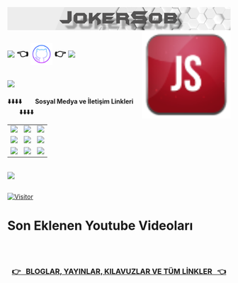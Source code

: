 <!--          HEADER ALANI          -->
<a href="https://github.com/JokerSob"><img align="center" alt="header" width="700" src="JokerSob.png"></a>
<img align="right" alt="avatar" width="200" src="jokersob.png"> 


##  <a href="https://github.com/JokerSob"><img align="center" width="150" src="https://img.shields.io/badge/JokerSob Blog-FF5722?style=for-the-badge&logo=blogger&logoColor=white"></a> :point_left: <img align="center" alt="github" width="50" src="github.svg"> :point_right: <a href="https://github.com/OuzCelikutku"><img align="center" width="175" src="https://img.shields.io/badge/OuzCelikutku-%23121011.svg?style=for-the-badge&logo=github&logoColor=white"></a>


## <img src="https://img.shields.io/badge/CyberSecurity-Consultant%20%2F%20Programmer%20%2F%20Pentester%20%2F%20Trainer-blue">


<!--          LİNKLERİN 1. SATIR ALANI          -->
<table class="center">
<tr><b>   ⬇️⬇️⬇️⬇️&nbsp;&nbsp;&nbsp;&nbsp;&nbsp;&nbsp;&nbsp;&nbsp;  Sosyal Medya  ve  İletişim Linkleri  &nbsp;&nbsp;&nbsp;&nbsp;&nbsp;&nbsp;&nbsp;&nbsp;⬇️⬇️⬇️⬇️   </b></tr>
<tr>
<td><a href="https://www.youtube.com/channel/UCyXFujTOqgRz9oqU8V-hXww"><img src="https://img.shields.io/badge/YouTube-%23FF0000.svg?style=for-the-badge&logo=YouTube&logoColor=white"></a>
<td><a href="https://www.instagram.com/ouzpinkman"><img src="https://img.shields.io/badge/Instagram-E4405F?style=for-the-badge&logo=instagram&logoColor=white"></a>
<td><a href="https://twitter.com/SyntaxError_69"><img src="https://img.shields.io/badge/Twitter-%231DA1F2.svg?style=for-the-badge&logo=Twitter&logoColor=white"></a>
</tr>
<!--          LİNKLERİN 2. SATIR ALANI          -->
<tr>
<td><a href="https://join.skype.com/invite/j2ho1vVuTHv7"><img src="https://img.shields.io/badge/Skype-%2300AFF0.svg?style=for-the-badge&logo=Skype&logoColor=white"></a>
<td><a href="https://discord.com/users/1045121857143177317"><img src="https://img.shields.io/badge/Discord-%235865F2.svg?style=for-the-badge&logo=discord&logoColor=white"></a>
<td><a href="https://www.tiktok.com/@cy83rp5ych0"><img src="https://img.shields.io/badge/TikTok-%23000000.svg?style=for-the-badge&logo=TikTok&logoColor=white"></a>
</tr>
<!--          LİNKLERİN 3. SATIR ALANI          -->
<tr>
<td><a href="https://www.linkedin.com/in/o%C4%9Fuz-%C3%A7elikutku351912/"><img src="https://img.shields.io/badge/linkedin-%230077B5.svg?style=for-the-badge&logo=linkedin&logoColor=white"></a>
<td><a href="https://github.com/OuzCelikutku"><img src="https://img.shields.io/badge/github-%23121011.svg?style=for-the-badge&logo=github&logoColor=white"></a>
<td><a href="mailto:o.celikutku@outlook.com"><img src="https://img.shields.io/badge/Hotmail-0078D4?style=for-the-badge&logo=microsoft-outlook&logoColor=white"></a>
</tr>
</table>
<br />


<!--          GİTHUB STATS ALANI          -->
<img align="center" src="https://github-readme-stats.vercel.app/api?username=ouzcelikutku&theme=blue-green">
<br />
<br />

[![Visitor](https://visitor-badge.laobi.icu/badge?page_id=JokerSob.jokersob)](#)
<br />


# <b> Son Eklenen Youtube Videoları </b>
<!-- YOUTUBE:START -->
<!-- YOUTUBE:END -->
<br />
<br />

### <a href="https://github.com/JokerSob/BloglarYayinlarKilavuzlarTumLinkler"><center><b> :point_right: &nbsp; BLOGLAR, YAYINLAR, KILAVUZLAR VE TÜM LİNKLER &nbsp; :point_left: </b></center></a>